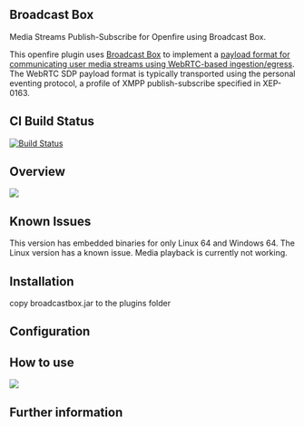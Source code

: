 ## Broadcast Box
Media Streams Publish-Subscribe for Openfire using Broadcast Box.

This openfire plugin uses [Broadcast Box](https://github.com/Glimesh/broadcast-box) to implement a [payload format for communicating user media streams using WebRTC-based ingestion/egress](https://igniterealtime.github.io/openfire-broadcastbox-plugin/xep). The WebRTC SDP payload format is typically transported using the personal eventing protocol, a profile of XMPP publish-subscribe specified in XEP-0163.

## CI Build Status

[![Build Status](https://github.com/igniterealtime/openfire-broadcastbox-plugin/workflows/Java%20CI/badge.svg)](https://github.com/igniterealtime/openfire-broadcastbox-plugin/actions)

## Overview
<img src="https://igniterealtime.github.io/openfire-broadcastbox-plugin/broadcastbox-summary.png" />

## Known Issues

This version has embedded binaries for only Linux 64 and Windows 64.
The Linux version has a known issue. Media playback is currently not working.

## Installation

copy broadcastbox.jar to the plugins folder

## Configuration


## How to use
<img src="https://igniterealtime.github.io/openfire-broadcastbox-plugin/broadcastbox-webpage.png" />

## Further information




